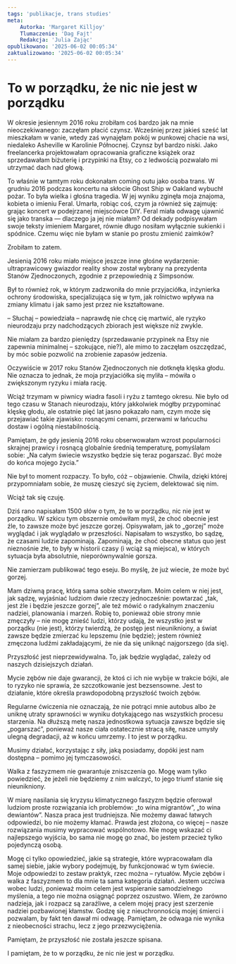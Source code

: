 ```yaml
---
tags: 'publikacje, trans studies'
meta:
    Autorka: 'Margaret Killjoy'
    Tlumaczenie: 'Dag Fajt'
    Redakcja: 'Julia Zając'
opublikowano: '2025-06-02 00:05:34'
zaktualizowano: '2025-06-02 00:05:34'
---
```


# To w porządku, że nic nie jest w porządku

W okresie jesiennym 2016 roku zrobiłam coś bardzo jak na mnie nieoczekiwanego: zaczęłam płacić czynsz. Wcześniej przez jakieś sześć lat mieszkałam w vanie, wtedy zaś wynajęłam pokój w punkowej chacie na wsi, niedaleko Asheville w Karolinie Północnej. Czynsz był bardzo niski. Jako freelancerka projektowałam opracowania graficzne książek oraz sprzedawałam biżuterię i przypinki na Etsy, co z ledwością pozwalało mi utrzymać dach nad głową. 

To właśnie w tamtym roku dokonałam coming outu jako osoba trans. W grudniu 2016 podczas koncertu na skłocie Ghost Ship w Oakland wybuchł pożar. To była wielka i głośna tragedia. W jej wyniku zginęła moja znajoma, kobieta o imieniu Feral. Umarła, robiąc coś, czym ja również się zajmuję: grając koncert w podejrzanej miejscówce DIY. Feral miała odwagę ujawnić się jako transka — dlaczego ja jej nie miałam? Od dekady podpisywałam swoje teksty imieniem Margaret, równie długo nosiłam wyłącznie sukienki i spódnice. Czemu więc nie byłam w stanie po prostu zmienić zaimków? 

Zrobiłam to zatem. 

Jesienią 2016 roku miało miejsce jeszcze inne głośne wydarzenie: ultraprawicowy gwiazdor reality show został wybrany na prezydenta Stanów Zjednoczonych, zgodnie z przepowiednią z Simpsonów.  

Był to również rok, w którym zadzwoniła do mnie przyjaciółka, inżynierka ochrony środowiska, specjalizująca się w tym, jak rolnictwo wpływa na zmiany klimatu i jak samo jest przez nie kształtowane.  

– Słuchaj – powiedziała – naprawdę nie chcę cię martwić, ale ryzyko nieurodzaju przy nadchodzących zbiorach jest większe niż zwykle.  

Nie miałam za bardzo pieniędzy (sprzedawanie przypinek na Etsy nie zapewnia minimalnej – szokujące, nie?), ale mimo to zaczęłam oszczędzać, by móc sobie pozwolić na zrobienie zapasów jedzenia. 

Oczywiście w 2017 roku Stanów Zjednoczonych nie dotknęła klęska głodu. Nie oznacza to jednak, że moja przyjaciółka się myliła – mówiła o zwiększonym ryzyku i miała rację.  
 
Wciąż trzymam w piwnicy wiadra fasoli i ryżu z tamtego okresu. Nie było od tego czasu w Stanach nieurodzaju, który jakkolwiek mógłby przypominać klęskę głodu, ale ostatnie pięć lat jasno pokazało nam, czym może się przejawiać takie zjawisko: rosnącymi cenami, przerwami w łańcuchu dostaw i ogólną niestabilnością.  

Pamiętam, że gdy jesienią 2016 roku obserwowałam wzrost popularności skrajnej prawicy i rosnącą globalnie średnią temperaturę, pomyślałam sobie: „Na całym świecie wszystko będzie się teraz pogarszać. Być może do końca mojego życia.” 

Nie był to moment rozpaczy. To było, cóż – objawienie. Chwila, dzięki której przypomniałam sobie, że muszę cieszyć się życiem, delektować się nim.  

Wciąż tak się czuję.  

Dziś rano napisałam 1500 słów o tym, że to w porządku, nic nie jest w porządku. W szkicu tym obszernie omówiłam myśl, że choć obecnie jest źle, to zawsze może być jeszcze gorzej. Opisywałam, jak to „gorzej” może wyglądać i jak wyglądało w przeszłości. Napisałam to wszystko, bo sądzę, że czasami ludzie zapominają. Zapominają, że choć obecne status quo jest nieznośnie złe, to były w historii czasy (i wciąż są miejsca), w których sytuacja była absolutnie, nieporównywalnie gorsza. 

Nie zamierzam publikować tego eseju. Bo myślę, że już wiecie, że może być gorzej. 

Mam dziwną pracę, którą sama sobie stworzyłam. Moim celem w niej jest, jak sądzę, wyjaśniać ludziom dwie rzeczy jednocześnie: powtarzać „tak, jest źle i będzie jeszcze gorzej”, ale też mówić o radykalnym znaczeniu nadziei, planowania i marzeń. Robię to, ponieważ obie strony mnie zmęczyły – nie mogę znieść ludzi, którzy udają, że wszystko jest w porządku (nie jest), którzy twierdzą, że postęp jest nieunikniony, a świat zawsze będzie zmierzać ku lepszemu (nie będzie); jestem również zmęczona ludźmi zakładającymi, że nie da się uniknąć najgorszego (da się). 

Przyszłość jest nieprzewidywalna. To, jak będzie wyglądać, zależy od naszych dzisiejszych działań. 

Mycie zębów nie daje gwarancji, że ktoś ci ich nie wybije w trakcie bójki, ale to ryzyko nie sprawia, że szczotkowanie jest bezsensowne. Jest to działanie, które określa prawdopodobną przyszłość twoich zębów. 

Regularne ćwiczenia nie oznaczają, że nie potrąci mnie autobus albo że uniknę utraty sprawności w wyniku dotykającego nas wszystkich procesu starzenia. Na dłuższą metę nasza jednostkowa sytuacja zawsze będzie się „pogarszać”, ponieważ nasze ciała ostatecznie stracą siłę, nasze umysły ulegną degradacji, aż w końcu umrzemy. I to jest w porządku. 

Musimy działać, korzystając z siły, jaką posiadamy, dopóki jest nam dostępna – pomimo jej tymczasowości. 

Walka z faszyzmem nie gwarantuje zniszczenia go. Mogę wam tylko powiedzieć, że jeżeli nie będziemy z nim walczyć, to jego triumf stanie się nieunikniony.   

W miarę nasilania się kryzysu klimatycznego faszyzm będzie oferował ludziom proste rozwiązania ich problemów: „to wina migrantów”, „to wina dewiantów”. Nasza praca jest trudniejsza. Nie możemy dawać łatwych odpowiedzi, bo nie możemy kłamać. Prawda jest złożona, co więcej – nasze rozwiązania musimy wypracować wspólnotowo. Nie mogę wskazać ci najlepszego wyjścia, bo sama nie mogę go znać, bo jestem przecież tylko pojedynczą osobą. 

Mogę ci tylko opowiedzieć, jakie są strategie, które wypracowałam dla samej siebie, jakie wybory podejmuję, by funkcjonować w tym świecie. Moje odpowiedzi to zestaw praktyk, rzec można – rytuałów. Mycie zębów i walka z faszyzmem to dla mnie ta sama kategoria działań. Jestem uczciwa wobec ludzi, ponieważ moim celem jest wspieranie samodzielnego myślenia, a tego nie można osiągnąć poprzez oszustwo. Wiem, że zarówno nadzieja, jak i rozpacz są zaraźliwe, a celem mojej pracy jest szerzenie nadziei pozbawionej kłamstw. Godzę się z nieuchronnością mojej śmierci i pozwalam, by fakt ten dawał mi odwagę. Pamiętam, że odwaga nie wynika z nieobecności strachu, lecz z jego przezwyciężenia. 

Pamiętam, że przyszłość nie została jeszcze spisana. 

I pamiętam, że to w porządku, że nic nie jest w porządku. 
